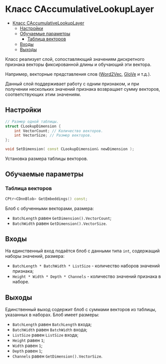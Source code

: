 # Класс CAccumulativeLookupLayer

<!-- TOC -->

- [Класс CAccumulativeLookupLayer](#класс-caccumulativelookuplayer)
    - [Настройки](#настройки)
    - [Обучаемые параметры](#обучаемые-параметры)
        - [Таблица векторов](#таблица-векторов)
    - [Входы](#входы)
    - [Выходы](#выходы)

<!-- /TOC -->

Класс реализует слой, сопоставляющий значениям дискретного признака векторы фиксированной длины и обучающий эти вектора.

Например, векторные представления слов ([Word2Vec](https://en.wikipedia.org/wiki/Word2vec), [GloVe](https://en.wikipedia.org/wiki/GloVe_(machine_learning)) и т.д.).

Данный слой поддерживает работу с одним признаком, и при получении нескольких значений признака возвращает сумму векторов, соответствующих этим значениям.

## Настройки

```c++
// Размер одной таблицы.
struct CLookupDimension {
    int VectorCount; // Количество векторов.
    int VectorSize; // Размер векторов.
};

void SetDimension( const CLookupDimension& newDimension );
```

Установка размера таблицы векторов.

## Обучаемые параметры

### Таблица векторов

```c++
CPtr<CDnnBlob> GetEmbeddings() const;
```

Блоб с обученными векторами, размера:

- `BatchLength` равен `GetDimension().VectorCount`;
- `BatchWidth` равен `GetDimension().VectorSize`.

## Входы

На единственный вход подаётся блоб с данными типа `int`, содержащий наборы значений, размера:

- `BatchLength * BatchWidth * ListSize` - количество наборов значений признака;
- `Height * Width * Depth * Channels` - количество значений признака в наборе.

## Выходы

Единственный выход содержит блоб с суммами векторов из таблицы, указанных в наборах. Блоб имеет размеры:

- `BatchLength` равен `BatchLength` входа;
- `BatchWidth` равен `BatchWidth` входа;
- `ListSize` равен `ListSize` входа;
- `Height` равен `1`;
- `Width` равен `1`;
- `Depth` равен `1`;
- `Channels` равен `GetDimension().VectorSize`.
